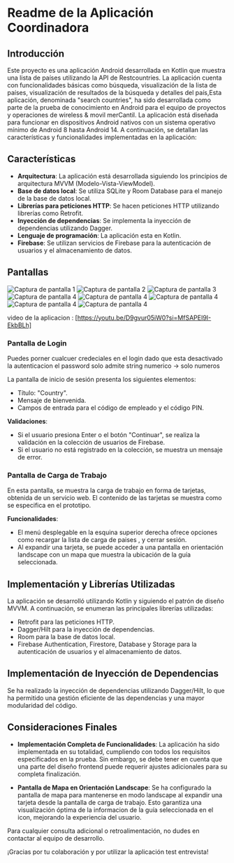 # Readme de la Aplicación Coordinadora

## Introducción
Este proyecto es una aplicación Android desarrollada en Kotlin que muestra una lista de países utilizando la API de Restcountries. La aplicación cuenta con funcionalidades básicas como búsqueda, visualización de la lista de países, visualización de resultados de la búsqueda y detalles del país,Esta aplicación, denominada "search countries", ha sido desarrollada como parte de la prueba de conocimiento en Android para el equipo de proyectos y operaciones de wireless & movil merCantil. La aplicación está diseñada para funcionar en dispositivos Android nativos con un sistema operativo mínimo de Android 8 hasta Android 14. A continuación, se detallan las características y funcionalidades implementadas en la aplicación:

## Características

- **Arquitectura**: La aplicación está desarrollada siguiendo los principios de arquitectura  MVVM (Modelo-Vista-ViewModel).
- **Base de datos local**: Se utiliza SQLite y Room Database para el manejo de la base de datos local.
- **Librerías para peticiones HTTP**: Se hacen peticiones HTTP utilizando librerías como Retrofit.
- **Inyección de dependencias**: Se implementa la inyección de dependencias utilizando Dagger.
- **Lenguaje de programación**: La aplicación esta en Kotlin.
- **Firebase**: Se utilizan servicios de Firebase para la autenticación de usuarios y el almacenamiento de datos.

## Pantallas

![Captura de pantalla 1](Screenshot_2024-05-11-20-36-00-321_com.cursokotlin.mvvmexample.jpg)
![Captura de pantalla 2](Screenshot_2024-05-11-20-36-05-090_com.cursokotlin.mvvmexample.jpg)
![Captura de pantalla 3](Screenshot_2024-05-11-20-36-10-880_com.cursokotlin.mvvmexample.jpg)
![Captura de pantalla 4](Screenshot_2024-05-11-20-36-16-966_com.cursokotlin.mvvmexample.jpg)
![Captura de pantalla 4](Screenshot_2024-05-11-20-36-19-275_com.cursokotlin.mvvmexample.jpg)
![Captura de pantalla 4](Screenshot_2024-05-11-20-36-22-669_com.cursokotlin.mvvmexample.jpg)
![Captura de pantalla 4](Screenshot_2024-05-11-20-36-25-827_com.cursokotlin.mvvmexample.jpg)
![Captura de pantalla 4](Screenshot_2024-05-11-20-36-29-592_com.cursokotlin.mvvmexample.jpg)


 video de la aplicacion : [https://youtu.be/D9gvur05iW0?si=MfSAPEI9I-EkbBLh]
### Pantalla de Login
Puedes porner cualcuer credeciales en el login   dado que esta desactivado la autenticacion el password solo admite string numerico  -> solo numeros 

La pantalla de inicio de sesión presenta los siguientes elementos:

- Título: "Country".
- Mensaje de bienvenida.
- Campos de entrada para el código de empleado y el código PIN.

**Validaciones**:
- Si el usuario presiona Enter o el botón "Continuar", se realiza la validación en la colección de usuarios de Firebase.
- Si el usuario no está registrado en la colección, se muestra un mensaje de error.

### Pantalla de Carga de Trabajo

En esta pantalla, se muestra la carga de trabajo en forma de tarjetas, obtenida de un servicio web. El contenido de las tarjetas se muestra como se especifica en el prototipo.

**Funcionalidades**:
- El menú desplegable en la esquina superior derecha ofrece opciones como recargar la lista de carga de paises ,  y cerrar sesión.
- Al expandir una tarjeta, se puede acceder a una pantalla en orientación landscape con un mapa que muestra la ubicación de la guía seleccionada.

## Implementación y Librerías Utilizadas

La aplicación se desarrolló utilizando Kotlin y siguiendo el patrón de diseño MVVM. A continuación, se enumeran las principales librerías utilizadas:

- Retrofit para las peticiones HTTP.
- Dagger/Hilt para la inyección de dependencias.
- Room para la base de datos local.
- Firebase Authentication, Firestore, Database y Storage para la autenticación de usuarios y el almacenamiento de datos.

## Implementación de Inyección de Dependencias

Se ha realizado la inyección de dependencias utilizando Dagger/Hilt, lo que ha permitido una gestión eficiente de las dependencias y una mayor modularidad del código.

## Consideraciones Finales

- **Implementación Completa de Funcionalidades**: La aplicación ha sido implementada en su totalidad, cumpliendo con todos los requisitos especificados en la prueba. Sin embargo, se debe tener en cuenta que una parte del diseño frontend puede requerir ajustes adicionales para su completa finalización.

- **Pantalla de Mapa en Orientación Landscape**: Se ha configurado la pantalla de mapa para mantenerse en modo landscape al expandir una tarjeta desde la pantalla de carga de trabajo. Esto garantiza una visualización óptima de la informacion de la guía seleccionada en el  icon, mejorando la experiencia del usuario.

Para cualquier consulta adicional o retroalimentación, no dudes en contactar al equipo de desarrollo.

¡Gracias por tu colaboración y por utilizar la aplicación test entrevista!


